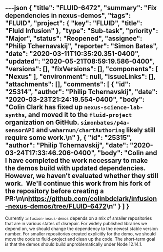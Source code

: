 ---json
{
  "title": "FLUID-6472",
  "summary": "Fix dependencies in nexus-demos",
  "tags": "FLUID",
  "project": {
    "key": "FLUID",
    "title": "Fluid Infusion"
  },
  "type": "Sub-task",
  "priority": "Major",
  "status": "Reopened",
  "assignee": "Philip Tchernavskij",
  "reporter": "Simon Bates",
  "date": "2020-03-11T10:35:20.351-0400",
  "updated": "2020-05-21T08:59:19.586-0400",
  "versions": [],
  "fixVersions": [],
  "components": [
    "Nexus"
  ],
  "environment": null,
  "issueLinks": [],
  "attachments": [],
  "comments": [
    {
      "id": "25314",
      "author": "Philip Tchernavskij",
      "date": "2020-03-23T21:24:19.554-0400",
      "body": "Colin Clark has fixed up `nexus-science-lab-synths`, and moved it to the `fluid-project` organization on GitHub. `simonbates/p4a-sensorAPI` and `waharnum/chartAuthoring` likely still require some work.\n"
    },
    {
      "id": "25315",
      "author": "Philip Tchernavskij",
      "date": "2020-03-24T17:33:46.206-0400",
      "body": "Colin and I have completed the work necessary to make the demos build with updated dependencies. However, we haven't evaluated whether they still work.  We'll continue this work from his fork of the repository before creating a PR:\n\n<https://github.com/colinbdclark/infusion-nexus-demos/tree/FLUID-6472>\n"
    }
  ]
}
---
Currently `infusion-nexus-demos` depends on a mix of smaller repositories that are in various states of disrepair. For widely published libraries we depend on, we should change the dependency to the newest stable version number. For smaller repositories created explicitly for the demo, we should move the code to fluid-project and clean up the code. The short-term goal is that the demos should build unproblematically under Node 12.14.1.

        